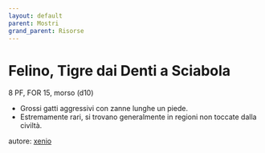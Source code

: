 ```yaml
---
layout: default
parent: Mostri
grand_parent: Risorse
---
```


# Felino, Tigre dai Denti a Sciabola
8 PF, FOR 15, morso (d10)  
- Grossi gatti aggressivi con zanne lunghe un piede.
- Estremamente rari, si trovano generalmente in regioni non toccate dalla civiltà.

autore: [xenio](https://xenioinabottle.blogspot.com)
